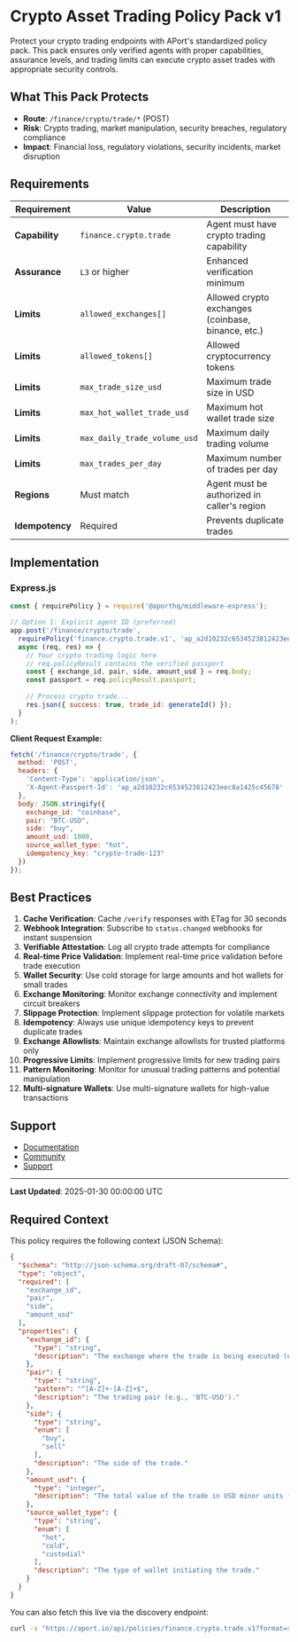 # Crypto Asset Trading Policy Pack v1

Protect your crypto trading endpoints with APort's standardized policy pack. This pack ensures only verified agents with proper capabilities, assurance levels, and trading limits can execute crypto asset trades with appropriate security controls.

## What This Pack Protects

- **Route**: `/finance/crypto/trade/*` (POST)
- **Risk**: Crypto trading, market manipulation, security breaches, regulatory compliance
- **Impact**: Financial loss, regulatory violations, security incidents, market disruption

## Requirements

| Requirement | Value | Description |
|-------------|-------|-------------|
| **Capability** | `finance.crypto.trade` | Agent must have crypto trading capability |
| **Assurance** | `L3` or higher | Enhanced verification minimum |
| **Limits** | `allowed_exchanges[]` | Allowed crypto exchanges (coinbase, binance, etc.) |
| **Limits** | `allowed_tokens[]` | Allowed cryptocurrency tokens |
| **Limits** | `max_trade_size_usd` | Maximum trade size in USD |
| **Limits** | `max_hot_wallet_trade_usd` | Maximum hot wallet trade size |
| **Limits** | `max_daily_trade_volume_usd` | Maximum daily trading volume |
| **Limits** | `max_trades_per_day` | Maximum number of trades per day |
| **Regions** | Must match | Agent must be authorized in caller's region |
| **Idempotency** | Required | Prevents duplicate trades |

## Implementation

### Express.js

```javascript
const { requirePolicy } = require('@aporthq/middleware-express');

// Option 1: Explicit agent ID (preferred)
app.post('/finance/crypto/trade', 
  requirePolicy('finance.crypto.trade.v1', 'ap_a2d10232c6534523812423eec8a1425c45678'), 
  async (req, res) => {
    // Your crypto trading logic here
    // req.policyResult contains the verified passport
    const { exchange_id, pair, side, amount_usd } = req.body;
    const passport = req.policyResult.passport;
    
    // Process crypto trade...
    res.json({ success: true, trade_id: generateId() });
  }
);
```

**Client Request Example:**
```javascript
fetch('/finance/crypto/trade', {
  method: 'POST',
  headers: {
    'Content-Type': 'application/json',
    'X-Agent-Passport-Id': 'ap_a2d10232c6534523812423eec8a1425c45678'
  },
  body: JSON.stringify({
    exchange_id: "coinbase",
    pair: "BTC-USD",
    side: "buy",
    amount_usd: 1000,
    source_wallet_type: "hot",
    idempotency_key: "crypto-trade-123"
  })
});
```

## Best Practices

1. **Cache Verification**: Cache `/verify` responses with ETag for 30 seconds
2. **Webhook Integration**: Subscribe to `status.changed` webhooks for instant suspension
3. **Verifiable Attestation**: Log all crypto trade attempts for compliance
4. **Real-time Price Validation**: Implement real-time price validation before trade execution
5. **Wallet Security**: Use cold storage for large amounts and hot wallets for small trades
6. **Exchange Monitoring**: Monitor exchange connectivity and implement circuit breakers
7. **Slippage Protection**: Implement slippage protection for volatile markets
8. **Idempotency**: Always use unique idempotency keys to prevent duplicate trades
9. **Exchange Allowlists**: Maintain exchange allowlists for trusted platforms only
10. **Progressive Limits**: Implement progressive limits for new trading pairs
11. **Pattern Monitoring**: Monitor for unusual trading patterns and potential manipulation
12. **Multi-signature Wallets**: Use multi-signature wallets for high-value transactions

## Support

- [Documentation](https://aport.io/docs/policies/finance.crypto.trade.v1)
- [Community](https://github.com/aporthq/community)
- [Support](https://aport.io/support)

---
**Last Updated**: 2025-01-30 00:00:00 UTC


## Required Context

This policy requires the following context (JSON Schema):

```json
{
  "$schema": "http://json-schema.org/draft-07/schema#",
  "type": "object",
  "required": [
    "exchange_id",
    "pair",
    "side",
    "amount_usd"
  ],
  "properties": {
    "exchange_id": {
      "type": "string",
      "description": "The exchange where the trade is being executed (e.g., 'coinbase', 'binance')."
    },
    "pair": {
      "type": "string",
      "pattern": "^[A-Z]+-[A-Z]+$",
      "description": "The trading pair (e.g., 'BTC-USD')."
    },
    "side": {
      "type": "string",
      "enum": [
        "buy",
        "sell"
      ],
      "description": "The side of the trade."
    },
    "amount_usd": {
      "type": "integer",
      "description": "The total value of the trade in USD minor units (cents)."
    },
    "source_wallet_type": {
      "type": "string",
      "enum": [
        "hot",
        "cold",
        "custodial"
      ],
      "description": "The type of wallet initiating the trade."
    }
  }
}
```

You can also fetch this live via the discovery endpoint:

```bash
curl -s "https://aport.io/api/policies/finance.crypto.trade.v1?format=schema"
```

